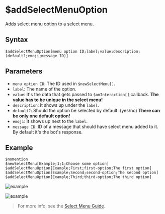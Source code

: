 # $addSelectMenuOption
Adds select menu option to a select menu.

## Syntax
```
$addSelectMenuOption[menu option ID;label;value;description;(default?;emoji;message ID)]
```
## Parameters
- `menu option ID`: The ID used in `$newSelectMenu[]`.
- `label`: The name of the option.
- `value`: It's the data that gets passed to `$onInteraction[]` callback. **The value has to be unique in the select menu!**
- `description`: It shows up under the `label`.
- `default?`: Should the option be selected by default. (yes/no) **There can be only one default option!**
- `emoji`: It shows up next to the `label`.
- `message ID`: ID of a message that should have select menu added to it. By default it's the bot's response.

## Example
```
$nomention
$newSelectMenu[Example;1;1;Choose some option]
$addSelectMenuOption[Example;First;first-option;The first option]
$addSelectMenuOption[Example;Second;second-option;The second option]
$addSelectMenuOption[Example;Third;third-option;The third option]
```

![example](https://user-images.githubusercontent.com/113303649/209933666-9ec8ecfc-e666-4caa-b7cb-b0b3c4cdea02.png)


![example](https://user-images.githubusercontent.com/113303649/209933373-978c8ade-157f-4991-bb93-929430b4a4eb.png)



> For more info, see the [Select Menu Guide](../guides/selectmenu.md).
